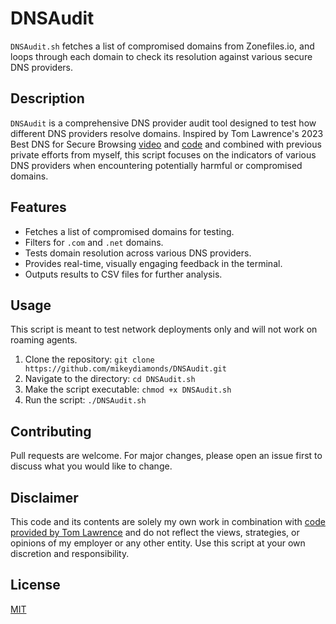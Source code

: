 # DNSAudit
`DNSAudit.sh` fetches a list of compromised domains from Zonefiles.io, and loops through each domain to check its resolution against various secure DNS providers.

## Description

`DNSAudit` is a comprehensive DNS provider audit tool designed to test how different DNS providers resolve domains. Inspired by Tom Lawrence's 2023 Best DNS for Secure Browsing [video](https://youtu.be/NUT4K3tk9Ns?si=qz_Lq9gwUbuBjx2n) and [code](https://forums.lawrencesystems.com/t/which-is-the-best-dns-for-secure-browsing-cloudflare-quad9-nextdns-and-adguard-dns-youtube-release/18910/2) and combined with previous private efforts from myself, this script focuses on the indicators of various DNS providers when encountering potentially harmful or compromised domains.

## Features

- Fetches a list of compromised domains for testing.
- Filters for `.com` and `.net` domains.
- Tests domain resolution across various DNS providers.
- Provides real-time, visually engaging feedback in the terminal.
- Outputs results to CSV files for further analysis.

## Usage

This script is meant to test network deployments only and will not work on roaming agents.

1. Clone the repository: `git clone https://github.com/mikeydiamonds/DNSAudit.git`
2. Navigate to the directory: `cd DNSAudit.sh`
3. Make the script executable: `chmod +x DNSAudit.sh`
4. Run the script: `./DNSAudit.sh`

## Contributing

Pull requests are welcome. For major changes, please open an issue first to discuss what you would like to change.

## Disclaimer

This code and its contents are solely my own work in combination with [code provided by Tom Lawrence](https://forums.lawrencesystems.com/t/which-is-the-best-dns-for-secure-browsing-cloudflare-quad9-nextdns-and-adguard-dns-youtube-release/18910/2) and do not reflect the views, strategies, or opinions of my employer or any other entity. Use this script at your own discretion and responsibility.

## License

[MIT](https://choosealicense.com/licenses/mit/)

